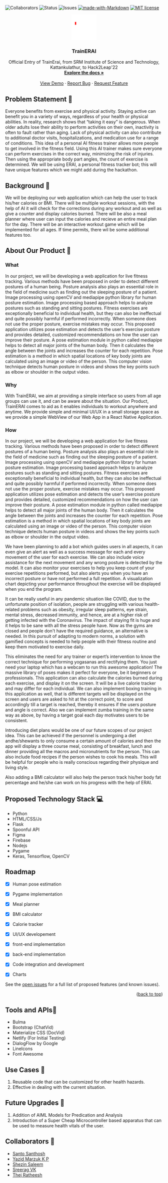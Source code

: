 

![Collaborators](https://img.shields.io/badge/collaborators-5-red)
![Status](https://img.shields.io/badge/status-completed-yellow)
![Issues](https://img.shields.io/badge/issues-0-blue)
[![made-with-Markdown](https://img.shields.io/badge/Made%20with-Markdown-1f425f.svg)](http://commonmark.org)
[![MIT license](https://img.shields.io/badge/License-MIT-blue.svg)](https://lbesson.mit-license.org/)


<div align="center">
  <a href="https://github.com/othneildrew/Best-README-Template">
    <img src="src/images/tRAINERAI WHITE.png" alt="Logo" width="80" height="80">
  </a>

  <h3 align="center">TrainERAI</h3>

  <p align="center">
    Official Entry of TrainErai, from SRM Institute of Science and Technology, Kattankulathur, to Hack2Leap'22
    <br />
    <a href="https://github.com/othneildrew/Best-README-Template"><strong>Explore the docs »</strong></a>
    <br />
    <br />
    <a href="https://github.com/othneildrew/Best-README-Template">View Demo</a>
    ·
    <a href="https://github.com/othneildrew/Best-README-Template/issues">Report Bug</a>
    ·
    <a href="https://github.com/othneildrew/Best-README-Template/issues">Request Feature</a>
  </p>
</div>






## Problem Statement 🚧

Everyone benefits from exercise and physical activity. Staying active can benefit you in a variety of ways, regardless of your health or physical abilities. In reality, research shows that “taking it easy” is dangerous. When older adults lose their ability to perform activities on their own, inactivity is often to fault rather than aging. Lack of physical activity can also contribute to additional doctor visits, hospitalizations, and medication use for a range of conditions. This idea of a personal AI fitness trainer allows more people to get involved in the fitness field. Using this AI trainer makes sure everyone can perform exercises in the correct way, minimizing the risk of injuries. Then using the appropriate body part angles, the count of exercise is determined. We will be using ERAI, a personal fitness tracker bot; this will have unique features which we might add during the hackathon.

## Background 📖
We will be deploying our web application which can help the user to track his/her calories or BMI. There will be multiple workout sessions, with the help of AI it will check for the corrections during any workout and as well as give a counter and display calories burned. There will be also a meal planner where user can input the calories and recieve an entire meal plan for the day. There will be an interactive workout game which will be implemented for all ages. If time permits, there wil be some additional features too.

 
## About Our Product 🔧

### What
In our project, we will be developing a web application for live fitness tracking. Various methods have been proposed in order to detect different postures of a human being. Posture analysis also plays an essential role in the field of medicine such as finding out the sleeping posture of a patient. Image processing using openCV and mediapipe python library for human posture estimation. Image processing based approach helps to analyze postures such as standing and sitting postures. Fitness exercises are exceptionally beneficial to individual health, but they can also be ineffectual and quite possibly harmful if performed incorrectly. When someone does not use the proper posture, exercise mistakes may occur. This proposed application utilizes pose estimation and detects the user’s exercise posture and provides detailed, customized recommendations on how the user can improve their posture. A pose estimation module in python called mediapipe helps to detect all major joints of the human body. Then it calculates the angle between the joints and increases the counter for each repetition. Pose estimation is a method in which spatial locations of key body joints are calculated using an image or video of the person. This computer vision technique detects human posture in videos and shows the key points such as elbow or shoulder in the output video.

### Why

 With TrainERAI, we aim at providing a simple interface so users from all age groups can use it, and can be aware about the situation. Our Product, TrainERAI comes to aid as it enables individuals to workout anywhere and anytime. We provide simple and minimal UI/UX in a small storage space as we provide a simple WebView of our Web App in a React Native Application.

### How
In our project, we will be developing a web application for live fitness tracking. Various methods have been proposed in order to detect different postures of a human being. Posture analysis also plays an essential role in the field of medicine such as finding out the sleeping posture of a patient. Image processing using openCV and mediapipe python library for human posture estimation. Image processing based approach helps to analyze postures such as standing and sitting postures. Fitness exercises are exceptionally beneficial to individual health, but they can also be ineffectual and quite possibly harmful if performed incorrectly. When someone does not use the proper posture, exercise mistakes may occur. This proposed application utilizes pose estimation and detects the user’s exercise posture and provides detailed, customized recommendations on how the user can improve their posture. A pose estimation module in python called mediapipe helps to detect all major joints of the human body. Then it calculates the angle between the joints and increases the counter for each repetition. Pose estimation is a method in which spatial locations of key body joints are calculated using an image or video of the person. This computer vision technique detects human posture in videos and shows the key points such as elbow or shoulder in the output video.

We have been planning to add a bot which guides users in all aspects, it can even give an alert as well as a success message for each and every movement of the user for each exercise. We can also include voice assistance for the next movement and any wrong posture is detected by the model. It can also monitor your exercises to help you keep count of your exercise repetitions performed, but also alerts you when you have an incorrect posture or have not performed a full repetition. A visualization chart depicting your performance throughout the exercise will be displayed when you end the program. 

It can be really useful in any pandemic situation like COVID, due to the unfortunate position of isolation, people are struggling with various health-related problems such as obesity, irregular sleep patterns, eye strain, mental stress, decreased immunity, and hence, are at a higher risk of getting infected with the Coronavirus. The impact of staying fit is huge and it helps to be sane with all the stress people have. Now as the gyms are closed and people don't have the required guidance, an alternative is needed. In this pursuit of adapting to modern norms, a solution with gamified concepts is needed to help people with their fitness routine and keep them motivated to exercise daily.

This eliminates the need for any trainer or expert’s intervention to know the correct technique for performing yogasanas and rectifying them. You just need your laptop which has a webcam to run this awesome application! The massive library of poses makes it perfect for everyone, be it beginners or professionals. This application can also calculate the calories burned during each exercise, and display it on the screen. It will be a live calorie tracker and may differ for each individual. We can also implement boxing training in this application as well, that is different targets will be displayed on the screen and users are asked to hit at the correct point, to score and accordingly till a target is reached, thereby it ensures if the users posture and angle is correct. Also we can implement zumba training in the same way as above, by having a target goal each day motivates users to be consistent. 

Introducing diet plans would be one of our future scopes of our project idea. This can be achieved if the personnel is undergoing a diet andhe/shewants to only consume a certain amount of calories and then the app will display a three course meal, consisting of breakfast, lunch and dinner providing all the macros and micronutrients for the person. This can also include food recipes if the person wishes to cook his meals. This will be helpful for people who is really conscious regarding their physique and living style.

Also adding a BMI calculator will also help the person track his/her body fat percentage and he/she can work on his progress with the help of ERAI.


## Proposed Technology Stack 💻

- Python
- HTML/CSS/Js
- Flask
- Spoonful API
- Figma
- Firebase
- Nodejs
- Pygame
- Keras, Tensorflow, OpenCV

## Roadmap

- [x] Human pose estimation 
- [x] Pygame implementation
- [x] Meal planner
- [x] BMI calculator
- [x] Calorie tracker
- [x] UI/UX developement 
- [x] front-end implementation
- [x] back-end implementation
- [x] Code integration and development 
- [x] Charts


See the [open issues](https://github.com/othneildrew/Best-README-Template/issues) for a full list of proposed features (and known issues).

<p align="right">(<a href="#readme-top">back to top</a>)</p>

## Tools and APIs🎯

- Bulma
- Bootstrap (ChatVid)
- Materialize CSS (DocVid)
- Netlify (For Initial Testing)
- DialogFlow by Google
- LineIcons
- Font Awesome

## Use Cases 🤝

1. Reusable code that can be customized for other health hazards.
2. Effective in dealing with the current situation.

## Future Upgrades 👀

1. Addition of AIML Models for Predication and Analysis
2. Introduction of a Super Cheap Microcontroller based apparatus that can be used to measure health vitals of the user.

## Collaborators 🤖

- [Santo Santhosh](https://github.com/santomat-5111)
- [Yazid Marzuk K P](https://github.com/yazidmarzuk)
- [Shezin Saleem](https://github.com/Eshaan-B)
- [Sreerag VK](https://github.com/dhruvbhatt702)
- [Thej Ratheesh](https://github.com/Sidharth092)
